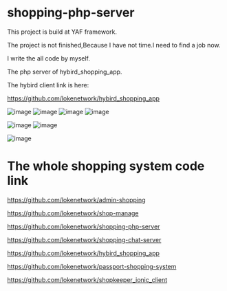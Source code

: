 # shopping-php-server

This project is build at YAF framework.

The project is not finished,Because I have not time.I need to find a job now.

I write the all code by myself.

The php server of hybird_shopping_app.

The hybird client link is here:

https://github.com/lokenetwork/hybird_shopping_app

![image](https://github.com/lokenetwork/hybird_shopping_app/blob/master/demo-picture/hot-page.png)
 ![image](https://github.com/lokenetwork/hybird_shopping_app/blob/master/demo-picture/goods-detail-1.png)
 ![image](https://github.com/lokenetwork/hybird_shopping_app/blob/master/demo-picture/goods-detail-2.png)
 ![image](https://github.com/lokenetwork/hybird_shopping_app/blob/master/demo-picture/goods-detail-3.png)
 
 ![image](https://github.com/lokenetwork/hybird_shopping_app/blob/master/demo-picture/confirm-order-1.png)
 ![image](https://github.com/lokenetwork/hybird_shopping_app/blob/master/demo-picture/confirm-order-2.png)
 
 ![image](https://github.com/lokenetwork/hybird_shopping_app/blob/master/demo-picture/order-list.png)

# The whole shopping system code link

https://github.com/lokenetwork/admin-shopping

https://github.com/lokenetwork/shop-manage

https://github.com/lokenetwork/shopping-php-server

https://github.com/lokenetwork/shopping-chat-server

https://github.com/lokenetwork/hybird_shopping_app

https://github.com/lokenetwork/passport-shopping-system

https://github.com/lokenetwork/shopkeeper_ionic_client